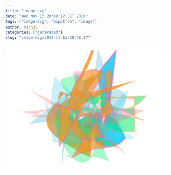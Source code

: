 ```yaml
---
title: "image-svg"
date: "Wed Nov 13 20:48:17 CET 2019"
tags: ["image-svg", "pipotron", "image"]
author: m1ch3l
categories: ["generated"]
slug: "image-svg/2019-11-13-20:48:17"
---
```


![](image.svg)
